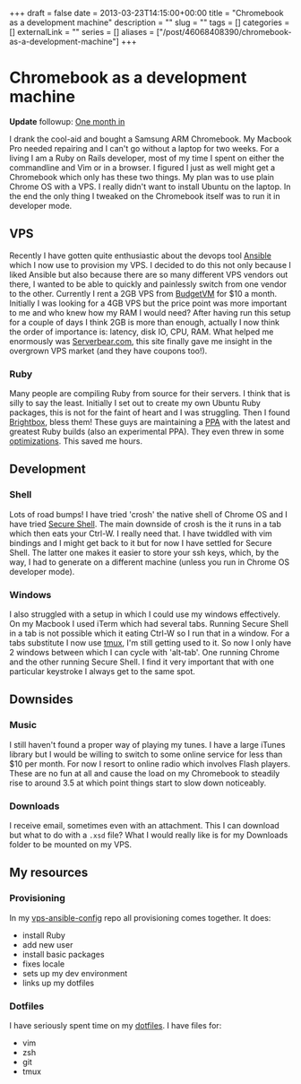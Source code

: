 +++ 
draft = false
date = 2013-03-23T14:15:00+00:00
title = "Chromebook as a development machine"
description = ""
slug = "" 
tags = []
categories = []
externalLink = ""
series = []
aliases = ["/post/46068408390/chromebook-as-a-development-machine"]
+++

Chromebook as a development machine
===================================

**Update** followup: [One month
in](http://haarts.tumblr.com/post/49008909173/chromebook-development-machine-1-month-in)

I drank the cool-aid and bought a Samsung ARM Chromebook. My Macbook Pro
needed repairing and I can't go without a laptop for two weeks. For a
living I am a Ruby on Rails developer, most of my time I spent on either
the commandline and Vim or in a browser. I figured I just as well might
get a Chromebook which only has these two things. My plan was to use
plain Chrome OS with a VPS. I really didn't want to install Ubuntu on
the laptop. In the end the only thing I tweaked on the Chromebook itself
was to run it in developer mode.

VPS
---

Recently I have gotten quite enthusiastic about the devops tool
[Ansible](http://ansible.cc) which I now use to provision my VPS. I
decided to do this not only because I liked Ansible but also because
there are so many different VPS vendors out there, I wanted to be able
to quickly and painlessly switch from one vendor to the other. Currently
I rent a 2GB VPS from [BudgetVM](http://budgetvm.com/linux-vps.php) for
\$10 a month. Initially I was looking for a 4GB VPS but the price point
was more important to me and who knew how my RAM I would need? After
having run this setup for a couple of days I think 2GB is more than
enough, actually I now think the order of importance is: latency, disk
IO, CPU, RAM. What helped me enormously was
[Serverbear.com](http://serverbear.com), this site finally gave me
insight in the overgrown VPS market (and they have coupons too!).

### Ruby

Many people are compiling Ruby from source for their servers. I think
that is silly to say the least. Initially I set out to create my own
Ubuntu Ruby packages, this is not for the faint of heart and I was
struggling. Then I found [Brightbox](http://brightbox.com/), bless them!
These guys are maintaining a
[PPA](https://launchpad.net/&;brightbox/+archive/ruby-ng) with the
latest and greatest Ruby builds (also an experimental PPA). They even
threw in some
[optimizations](http://blog.brightbox.co.uk/posts/next-generation-ruby-packages-for-ubuntu).
This saved me hours.

Development
-----------

### Shell

Lots of road bumps! I have tried 'crosh' the native shell of Chrome OS
and I have tried [Secure
Shell](https://chrome.google.com/webstore/detail/secure-shell/pnhechapfaindjhompbnflcldabbghjo?hl=en).
The main downside of crosh is the it runs in a tab which then eats your
Ctrl-W. I really need that. I have twiddled with vim bindings and I
might get back to it but for now I have settled for Secure Shell. The
latter one makes it easier to store your ssh keys, which, by the way, I
had to generate on a different machine (unless you run in Chrome OS
developer mode).

### Windows

I also struggled with a setup in which I could use my windows
effectively. On my Macbook I used iTerm which had several tabs. Running
Secure Shell in a tab is not possible which it eating Ctrl-W so I run
that in a window. For a tabs substitute I now use
[tmux](http://tmux.sourceforge.net/), I'm still getting used to it. So
now I only have 2 windows between which I can cycle with \'alt-tab'. One
running Chrome and the other running Secure Shell. I find it very
important that with one particular keystroke I always get to the same
spot.

Downsides
---------

### Music

I still haven't found a proper way of playing my tunes. I have a large
iTunes library but I would be willing to switch to some online service
for less than \$10 per month. For now I resort to online radio which
involves Flash players. These are no fun at all and cause the load on my
Chromebook to steadily rise to around 3.5 at which point things start to
slow down noticeably.

### Downloads

I receive email, sometimes even with an attachment. This I can download
but what to do with a `.xsd` file? What I would really like is for my
Downloads folder to be mounted on my VPS.

My resources
------------

### Provisioning

In my [vps-ansible-config](https://github.com/haarts/vps-ansible-config)
repo all provisioning comes together. It does:

-   install Ruby
-   add new user
-   install basic packages
-   fixes locale
-   sets up my dev environment
-   links up my dotfiles

### Dotfiles

I have seriously spent time on my
[dotfiles](https://github.com/haarts/dotfiles). I have files for:

-   vim
-   zsh
-   git
-   tmux

